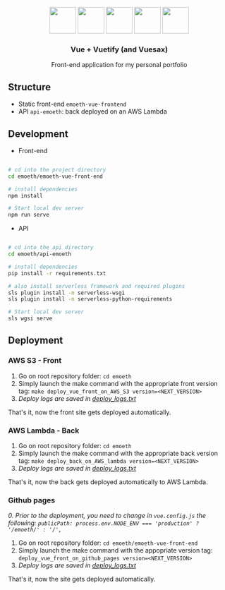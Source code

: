 <p align="center">
  <p align="center">
    <img src="https://upload.wikimedia.org/wikipedia/commons/thumb/9/95/Vue.js_Logo_2.svg/1024px-Vue.js_Logo_2.svg.png" height="60">
    <img src="https://static.thenounproject.com/png/2663763-200.png" height="60">
    <img src="https://seeklogo.com/images/V/vuetify-logo-3BCF73C928-seeklogo.com.png" height="60" padding-left="10">
    <img src="https://static.thenounproject.com/png/2663763-200.png" height="60">
    <img src="https://vuesax.com/logos/logo-vuesax-svg-7.svg" height="60" padding-left="10">
  </div>
  
  <h3 align="center">Vue + Vuetify (and Vuesax)</h3>
  <p align="center">Front-end application for my personal portfolio<p>
</p>

## Structure
- Static front-end `emoeth-vue-frontend`
- API `api-emoeth`: back deployed on an AWS Lambda

## Development

- Front-end

```bash

# cd into the project directory
cd emoeth/emoeth-vue-front-end

# install dependencies
npm install

# Start local dev server
npm run serve
```

- API

```bash

# cd into the api directory
cd emoeth/api-emoeth

# install dependencies
pip install -r requirements.txt

# also install serverless framework and required plugins
sls plugin install -n serverless-wsgi
sls plugin install -n serverless-python-requirements

# Start local dev server
sls wgsi serve
```


## Deployment
### AWS S3 - Front

1. Go on root repository folder: `cd emoeth`
2. Simply launch the make command with the appropriate front version tag: `make deploy_vue_front_on_AWS_S3 version=<NEXT_VERSION>`
3. *Deploy logs are saved in [deploy_logs.txt](./deploy_logs.txt)*

That's it, now the front site gets deployed automatically.

### AWS Lambda - Back

1. Go on root repository folder: `cd emoeth`
2. Simply launch the make command with the appropriate back version tag: `make deploy_back_on_AWS_lambda version=<NEXT_VERSION>`
3. *Deploy logs are saved in [deploy_logs.txt](./deploy_logs.txt)*

That's it, now the back gets deployed automatically to AWS Lambda.

### Github pages
*0. Prior to the deployment, you need to change in `vue.config.js` the following: `publicPath: process.env.NODE_ENV === 'production' ? '/emoeth/' : '/',`*
1. Go on root repository folder: `cd emoeth/emoeth-vue-front-end`
2. Simply launch the make command with the appopriate version tag: `deploy_vue_front_on_github_pages version=<NEXT_VERSION>`
3. *Deploy logs are saved in [deploy_logs.txt](./deploy_logs.txt)*

That's it, now the site gets deployed automatically.
